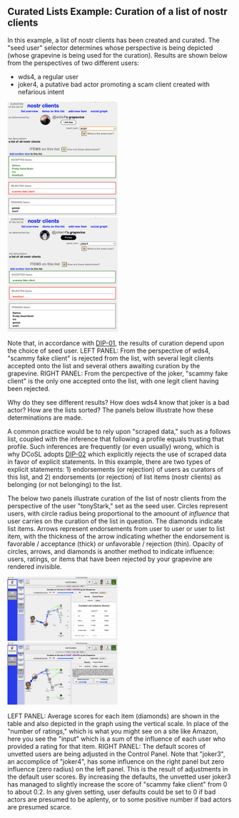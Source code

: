 ## Curated Lists Example: Curation of a list of nostr clients

In this example, a list of nostr clients has been created and curated. The "seed user" selector determines whose perspective is being depicted (whose grapevine is being used for the curation). Results are shown below from the perspectives of two different users: 
- wds4, a regular user
- joker4, a putative bad actor promoting a scam client created with nefarious intent

<span style="display:inline-block" >
  <img src="../../.erb/img/nostrClientsCurationImg2.png" width="49%" display="inline-block" />
</span>
<span style="display:inline-block" >
  <img src="../../.erb/img/nostrClientsCurationImg1.png" width="49%" display="inline-block" />
</span>

Note that, in accordance with [DIP-01](https://github.com/wds4/DCoSL/blob/main/dips/coreProtocol/01.md), the results of curation depend upon the choice of seed user. LEFT PANEL: From the perspective of wds4, "scammy fake client" is rejected from the list, with several legit clients accepted onto the list and several others awaiting curation by the grapevine. RIGHT PANEL: From the percpective of the joker, "scammy fake client" is the only one accepted onto the list, with one legit client having been rejected. 

Why do they see different results? How does wds4 know that joker is a bad actor? How are the lists sorted? The panels below illustrate how these determinations are made.

A common practice would be to rely upon "scraped data," such as a follows list, coupled with the inference that following a profile equals trusting that profile. Such inferences are frequently (or even usually) wrong, which is why DCoSL adopts [DIP-02](https://github.com/wds4/DCoSL/blob/main/dips/coreProtocol/02.md) which explicitly rejects the use of scraped data in favor of explicit statements. In this example, there are two types of explicit statements: 1) endorsements (or rejection) of users as curators of this list, and 2) endorsements (or rejection) of list items (nostr clients) as belonging (or not belonging) to the list.

The below two panels illustrate curation of the list of nostr clients from the perspective of the user "tonyStark," set as the seed user. Circles represent users, with circle radius being proportional to the amoount of <i>influence</i> that user carries on the curation of the list in question. The diamonds indicate list items. Arrows represent endorsements from user to user or user to list item, with the thickness of the arrow indicating whether the endorsement is favorable / acceptance (thick) or unfavorable / rejection (thin). Opacity of circles, arrows, and diamonds is another method to indicate influence: users, ratings, or items that have been rejected by your grapevine are rendered invisible.

<span style="display:inline-block" >
  <img src="../../.erb/img/listCuration1.png" width="49%" display="inline-block" />
</span>
<span style="display:inline-block" >
  <img src="../../.erb/img/listCuration2.png" width="49%" display="inline-block" />
</span>

LEFT PANEL: Average scores for each item (diamonds) are shown in the table and also depicted in the graph using the vertical scale. In place of the "number of ratings," which is what you might see on a site like Amazon, here you see the "input" which is a sum of the influence of each user who provided a rating for that item. RIGHT PANEL: The default scores of unvetted users are being adjusted in the Control Panel. Note that "joker3", an accomplice of "joker4", has some influence on the right panel but zero influence (zero radius) on the left panel. This is the result of adjustments in the default user scores. By increasing the defaults, the unvetted user joker3 has managed to slightly increase the score of "scammy fake client" from 0 to about 0.2. In any given setting, user defaults could be set to 0 if bad actors are presumed to be aplenty, or to some positive number if bad actors are presumed scarce. 
